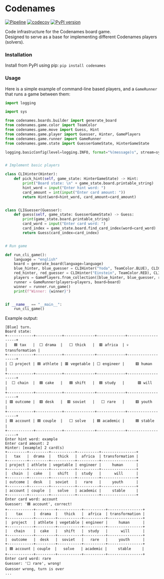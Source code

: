 # Codenames

[![Pipeline](https://github.com/asaf-kali/codenames/actions/workflows/pipeline.yml/badge.svg)](https://github.com/asaf-kali/codenames/actions/workflows/pipeline.yml)
[![codecov](https://codecov.io/github/asaf-kali/codenames/graph/badge.svg?token=HET5E8P1UK)](https://codecov.io/github/asaf-kali/codenames)
[![PyPI version](https://badge.fury.io/py/codenames.svg)](https://badge.fury.io/py/codenames)

Code infrastructure for the Codenames board game. \
Designed to serve as a base for implementing different Codenames players (solvers).


### Installation

Install from PyPI using pip: `pip install codenames`

### Usage
Here is a simple example of command-line based players, and a `GameRunner` that runs a game between them:

```python
import logging

import sys

from codenames.boards.builder import generate_board
from codenames.game.color import TeamColor
from codenames.game.move import Guess, Hint
from codenames.game.player import Guesser, Hinter, GamePlayers
from codenames.game.runner import GameRunner
from codenames.game.state import GuesserGameState, HinterGameState

logging.basicConfig(level=logging.INFO, format="%(message)s", stream=sys.stdout)


# Implement basic players

class CLIHinter(Hinter):
    def pick_hint(self, game_state: HinterGameState) -> Hint:
        print("Board state: \n" + game_state.board.printable_string)
        hint_word = input("Enter hint word: ")
        card_amount = int(input("Enter card amount: "))
        return Hint(word=hint_word, card_amount=card_amount)


class CLIGuesser(Guesser):
    def guess(self, game_state: GuesserGameState) -> Guess:
        print(game_state.board.printable_string)
        card_word = input("Enter card word: ")
        card_index = game_state.board.find_card_index(word=card_word)
        return Guess(card_index=card_index)


# Run game

def run_cli_game():
    language = "english"
    board = generate_board(language=language)
    blue_hinter, blue_guesser = CLIHinter("Yoda", TeamColor.BLUE), CLIGuesser("Luke", TeamColor.BLUE)
    red_hinter, red_guesser = CLIHinter("Einstein", TeamColor.RED), CLIGuesser("Newton", TeamColor.RED)
    players = GamePlayers.from_collection([blue_hinter, blue_guesser, red_hinter, red_guesser])
    runner = GameRunner(players=players, board=board)
    winner = runner.run_game()
    print(f"Winner: {winner}")


if __name__ == "__main__":
    run_cli_game()
```
Example output:
```
[Blue] turn.
Board state:
+------------+------------+--------------+-------------+-------------------+
|   ‎🟦 tax   |  ‎⬜ drama  |   ‎⬜ thick   |  ‎🟥 africa  | ‎💀 transformation |
+------------+------------+--------------+-------------+-------------------+
| ‎⬜ project | ‎🟦 athlete | ‎🟥 vegetable | ‎⬜ engineer |     ‎🟥 human      |
+------------+------------+--------------+-------------+-------------------+
|  ‎⬜ chain  |  ‎🟦 cake   |   ‎🟦 shift   |  ‎🟦 study   |      ‎🟥 will      |
+------------+------------+--------------+-------------+-------------------+
| ‎🟥 outcome |  ‎🟥 desk   |  ‎🟥 soviet   |   ‎⬜ rare   |     ‎🟥 youth      |
+------------+------------+--------------+-------------+-------------------+
| ‎🟦 account | ‎🟦 couple  |   ‎⬜ solve   | ‎🟦 academic |     ‎🟦 stable     |
+------------+------------+--------------+-------------+-------------------+
Enter hint word: example
Enter card amount: 2
Hinter: [example] 2 card(s)
+---------+---------+-----------+----------+----------------+
|   ‎tax   |  ‎drama  |   ‎thick   |  ‎africa  | ‎transformation |
+---------+---------+-----------+----------+----------------+
| ‎project | ‎athlete | ‎vegetable | ‎engineer |     ‎human      |
+---------+---------+-----------+----------+----------------+
|  ‎chain  |  ‎cake   |   ‎shift   |  ‎study   |      ‎will      |
+---------+---------+-----------+----------+----------------+
| ‎outcome |  ‎desk   |  ‎soviet   |   ‎rare   |     ‎youth      |
+---------+---------+-----------+----------+----------------+
| ‎account | ‎couple  |   ‎solve   | ‎academic |     ‎stable     |
+---------+---------+-----------+----------+----------------+
Enter card word: account
Guesser: '🟦 account', correct!
+------------+---------+-----------+----------+----------------+
|    ‎tax     |  ‎drama  |   ‎thick   |  ‎africa  | ‎transformation |
+------------+---------+-----------+----------+----------------+
|  ‎project   | ‎athlete | ‎vegetable | ‎engineer |     ‎human      |
+------------+---------+-----------+----------+----------------+
|   ‎chain    |  ‎cake   |   ‎shift   |  ‎study   |      ‎will      |
+------------+---------+-----------+----------+----------------+
|  ‎outcome   |  ‎desk   |  ‎soviet   |   ‎rare   |     ‎youth      |
+------------+---------+-----------+----------+----------------+
| ‎🟦 account | ‎couple  |   ‎solve   | ‎academic |     ‎stable     |
+------------+---------+-----------+----------+----------------+
Enter card word: rare
Guesser: '⬜ rare', wrong!
Guesser wrong, turn is over
...
```
